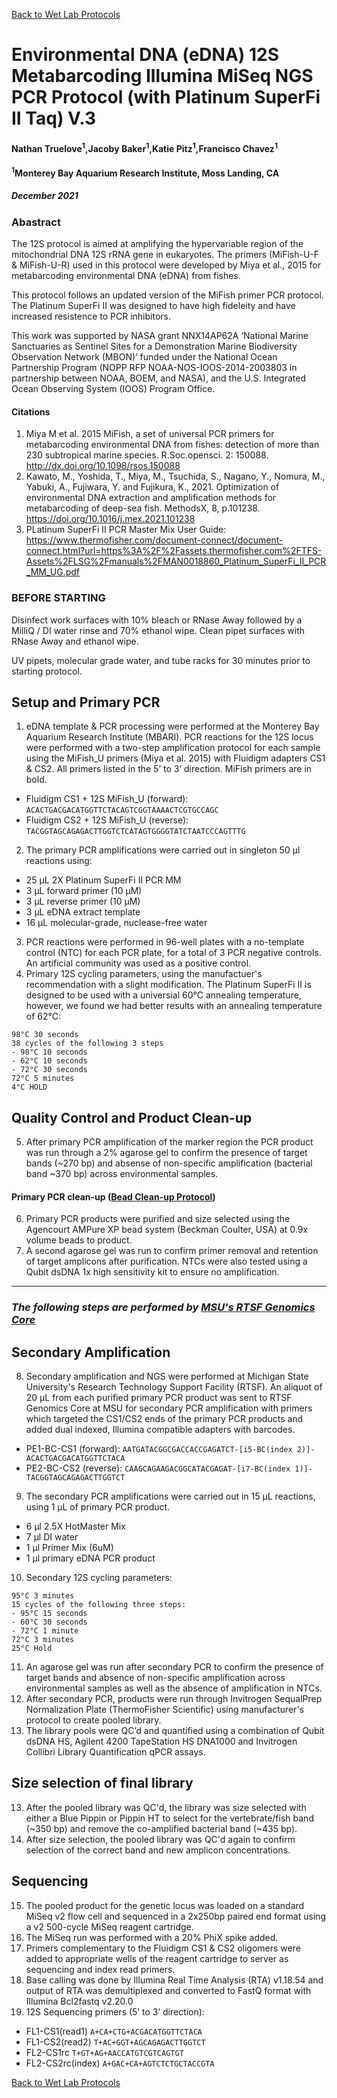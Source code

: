 [Back to Wet Lab Protocols](MBARI_wet_lab.md)

# Environmental DNA (eDNA) 12S Metabarcoding Illumina MiSeq NGS PCR Protocol (with Platinum SuperFi II Taq) V.3

#### Nathan Truelove<sup>1</sup>,Jacoby Baker<sup>1</sup>,Katie Pitz<sup>1</sup>,Francisco Chavez<sup>1</sup>
#### <sup>1</sup>Monterey Bay Aquarium Research Institute, Moss Landing, CA
##### December 2021

### Abastract
The 12S protocol is aimed at amplifying the hypervariable region of the mitochondrial DNA 12S rRNA gene in eukaryotes. The primers (MiFish-U-F & MiFish-U-R) used in this protocol were developed by Miya et al., 2015 for metabarcoding environmental DNA (eDNA) from fishes. 

This protocol follows an updated version of the MiFish primer PCR protocol. The Platinum SuperFi II was designed to have high fideleity and have increased resistence to PCR inhibitors.

This work was supported by NASA grant NNX14AP62A ‘National Marine Sanctuaries as Sentinel Sites for a Demonstration Marine Biodiversity Observation Network (MBON)’ funded under the National Ocean Partnership Program (NOPP RFP NOAA-NOS-IOOS-2014-2003803 in partnership between NOAA, BOEM, and NASA), and the U.S. Integrated Ocean Observing System (IOOS) Program Office.

#### Citations
1. Miya M et al. 2015 MiFish, a set of universal PCR primers for metabarcoding environmental DNA from fishes: detection of more than 230 subtropical marine species. R.Soc.opensci. 2: 150088. http://dx.doi.org/10.1098/rsos.150088
2. Kawato, M., Yoshida, T., Miya, M., Tsuchida, S., Nagano, Y., Nomura, M., Yabuki, A., Fujiwara, Y. and Fujikura, K., 2021. Optimization of environmental DNA extraction and amplification methods for metabarcoding of deep-sea fish. MethodsX, 8, p.101238. https://doi.org/10.1016/j.mex.2021.101238 
3. PLatinum SuperFi II PCR Master Mix User Guide: https://www.thermofisher.com/document-connect/document-connect.html?url=https%3A%2F%2Fassets.thermofisher.com%2FTFS-Assets%2FLSG%2Fmanuals%2FMAN0018860_Platinum_SuperFi_II_PCR_MM_UG.pdf

### BEFORE STARTING
Disinfect work surfaces with 10% bleach or RNase Away followed by a MilliQ / DI water rinse and 70% ethanol wipe. Clean pipet surfaces with RNase Away and ethanol wipe.

UV pipets, molecular grade water, and tube racks for 30 minutes prior to starting protocol.

## Setup and Primary PCR
1. eDNA template & PCR processing were performed at the Monterey Bay Aquarium Research Institute (MBARI).
    PCR reactions for the 12S locus were performed with a two-step amplification protocol for each sample using the MiFish_U primers (Miya et al. 2015) with Fluidigm adapters CS1 & CS2.
    All primers listed in the 5’ to 3’ direction. MiFish primers are in bold.
 - Fluidigm CS1 + 12S MiFish_U (forward): `ACACTGACGACATGGTTCTACAGTCGGTAAAACTCGTGCCAGC`
 - Fluidigm CS2 + 12S MiFish_U (reverse): `TACGGTAGCAGAGACTTGGTCTCATAGTGGGGTATCTAATCCCAGTTTG`
2. The primary PCR amplifications were carried out in singleton 50 μl reactions using:
 - 25 μL 2X Platinum SuperFi II PCR MM
 - 3 μL forward primer (10 μM)
 - 3 μL reverse primer (10 μM)
 - 3 μL eDNA extract template 
 - 16 μL molecular-grade, nuclease-free water

3. PCR reactions were performed in 96-well plates with a no-template control (NTC) for each PCR plate, for a total of 3 PCR negative controls. An artificial community was used as a positive control.
4. Primary 12S cycling parameters, using the manufactuer's recommendation with a slight modification. The Platinum SuperFi II is designed to be used with a universial 60°C annealing temperature, however, we found we had better results with an annealing temperature of 62°C:
 
 ```
 98°C 30 seconds
 38 cycles of the following 3 steps
 - 98°C 10 seconds
 - 62°C 10 seconds
 - 72°C 30 seconds
 72°C 5 minutes
 4°C HOLD
 ```
 
## Quality Control and Product Clean-up
5. After primary PCR amplification of the marker region the PCR product was run through a 2% agarose gel to confirm the presence of target bands (~270 bp) and absense of non-specific amplification (bacterial band ~370 bp) across environmental samples.
#### Primary PCR clean-up ([Bead Clean-up Protocol](Bead_cleanup.md))
6. Primary PCR products were purified and size selected using the Agencourt AMPure XP bead system (Beckman Coulter, USA) at 0.9x volume beads to product.
7. A second agarose gel was run to confirm primer removal and retention of target amplicons after purification. NTCs were also tested using a Qubit dsDNA 1x high sensitivity kit to ensure no amplification.

_______________________________________________________________________
### _The following steps are performed by [MSU's RTSF Genomics Core](https://rtsf.natsci.msu.edu/genomics/)_
## Secondary Amplification
8. Secondary amplification and NGS were performed at Michigan State University's Research Technology Support Facility (RTSF).
    An aliquot of 20 μL from each purified primary PCR product was sent to RTSF Genomics Core at MSU for secondary PCR amplification with primers which targeted the CS1/CS2 ends of the primary PCR products and added dual indexed, Illumina compatible adapters with barcodes. 
 - PE1-BC-CS1 (forward): `AATGATACGGCGACCACCGAGATCT-[i5-BC(index 2)]-ACACTGACGACATGGTTCTACA`
 - PE2-BC-CS2 (reverse): `CAAGCAGAAGACGGCATACGAGAT-[i7-BC(index 1)]-TACGGTAGCAGAGACTTGGTCT`
9. The secondary PCR amplifications were carried out in 15 μL reactions, using 1 μL of primary PCR product.
 - 6 μl 2.5X HotMaster Mix
 - 7 μl DI water
 - 1 μl Primer Mix (6uM)
 - 1 μl primary eDNA PCR product
10. Secondary 12S cycling parameters:
 ```
 95°C 3 minutes
 15 cycles of the following three steps:
 - 95°C 15 seconds
 - 60°C 30 seconds
 - 72°C 1 minute
 72°C 3 minutes
 25°C Hold
 ```

11. An agarose gel was run after secondary PCR to confirm the presence of target bands and absence of non-specific amplification across environmental samples as well as the absence of amplification in NTCs.
12. After secondary PCR, products were run through Invitrogen SequalPrep Normalization Plate (ThermoFisher Scientific) using manufacturer's protocol to create pooled library.
13. The library pools were QC’d and quantified using a combination of Qubit dsDNA HS, Agilent 4200 TapeStation HS DNA1000 and Invitrogen Collibri Library Quantification qPCR assays.

## Size selection of final library
13. After the pooled library was QC'd, the library was size selected with either a Blue Pippin or Pippin HT to select for the vertebrate/fish band (~350 bp) and remove the co-amplified bacterial band (~435 bp).
14. After size selection, the pooled library was QC'd again to confirm selection of the correct band and new amplicon concentrations.

## Sequencing
15. The pooled product for the genetic locus was loaded on a standard MiSeq v2 flow cell and sequenced in a 2x250bp paired end format using a v2 500-cycle MiSeq reagent cartridge.
16. The MiSeq run was performed with a 20% PhiX spike added.
17. Primers complementary to the Fluidigm CS1 & CS2 oligomers were added to appropriate wells of the reagent cartridge to server as sequencing and index read primers.
18. Base calling was done by Illumina Real Time Analysis (RTA) v1.18.54 and output of RTA was demultiplexed and converted to FastQ format with Illumina Bcl2fastq v2.20.0 
19. 12S Sequencing primers (5’ to 3’ direction):
 - FL1-CS1(read1)	`A+CA+CTG+ACGACATGGTTCTACA`
 - FL1-CS2(read2)	`T+AC+GGT+AGCAGAGACTTGGTCT`
 - FL2-CS1rc		`T+GT+AG+AACCATGTCGTCAGTGT`
 - FL2-CS2rc(index)	`A+GAC+CA+AGTCTCTGCTACCGTA`

[Back to Wet Lab Protocols](MBARI_wet_lab.md)


